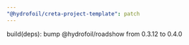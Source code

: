 ```yaml
---
"@hydrofoil/creta-project-template": patch
---
```


build(deps): bump @hydrofoil/roadshow from 0.3.12 to 0.4.0
